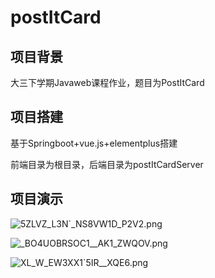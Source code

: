 # postItCard

## 项目背景

大三下学期Javaweb课程作业，题目为PostItCard

## 项目搭建

基于Springboot+vue.js+elementplus搭建

前端目录为根目录，后端目录为postItCardServer

## 项目演示

![5ZLVZ_L3N`_NS8VW1D_P2V2.png](https://img2.imgtp.com/2024/05/15/CunC1nxs.png)

![_BO4UOBRSOC1__AK1_ZWQOV.png](https://img2.imgtp.com/2024/05/15/sRJ8bEFZ.png)

![_XL_W_EW3XX1_`5IR__XQE6.png](https://img2.imgtp.com/2024/05/15/IbRJk6G4.png)
